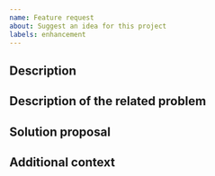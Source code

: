 ```yaml
---
name: Feature request
about: Suggest an idea for this project
labels: enhancement
---
```


## Description
<!-- Please describe your suggestion -->

## Description of the related problem
<!-- Is your feature request related to a problem? Please provide
A clear and concise description of what the problem is. -->

## Solution proposal
<!-- A clear and concise description of what you want to happen. -->

## Additional context
<!-- Add any other context or screenshots about the feature request here. -->



